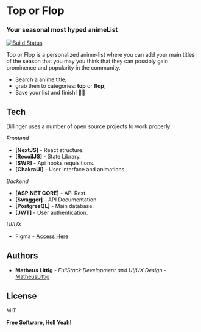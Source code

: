 # Top or Flop
### Your seasonal most hyped animeList

[![Build Status](https://travis-ci.org/joemccann/dillinger.svg?branch=master)](https://travis-ci.org/joemccann/dillinger)

Top or Flop is a personalized anime-list where you can add your main titles of the season that you may you think that they can possibly gain prominence and popularity in the community.

- Search a anime title;
- grab then to categories: **top** or **flop**;
- Save your list and finish! 🙆‍♀️

## Tech

Dillinger uses a number of open source projects to work properly:

_Frontend_
- **[NextJS]** - React structure.
- **[RecoilJS]** - State Library.
- **[SWR]** - Api hooks requisitions.
- **[ChakraUI]** - User interface and animations.

_Backend_
- **[ASP.NET CORE]** - API Rest.
- **[Swagger]** - API Documentation.
- **[PostgresQL]** - Main database.
- **[JWT]** - User authentication.

_UI/UX_
- Figma - [Access Here](https://www.figma.com/file/S2RRSHQ21lJH9f6rclspzC/Anime-Bingo?node-id=0%3A1) 

## Authors
- **Matheus Littig** - *FullStack Development and UI/UX Design* - [MatheusLittig](https://github.com/MatheusLittig)

## License

MIT

**Free Software, Hell Yeah!**
